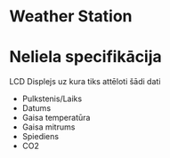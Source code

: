 # Weather Station

# Neliela specifikācija
LCD Displejs uz kura tiks attēloti šādi dati
* Pulkstenis/Laiks
* Datums
* Gaisa temperatūra
* Gaisa mitrums
* Spiediens
* CO2
